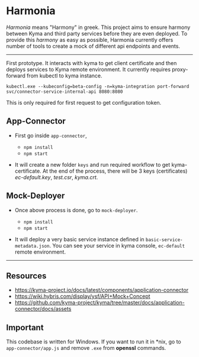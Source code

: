 # Harmonia
*Harmonia* means "Harmony" in greek. This project aims to ensure harmony between Kyma and third party services before they are even deployed. To provide this *harmony* as easy as possible, Harmonia currently offers number of tools to create a mock of different api endpoints and events.

---
First prototype. It interacts with kyma to get client certificate and then deploys services to Kyma remote environment. It currently requires proxy-forward from kubectl to kyma instance.

   `kubectl.exe --kubeconfig=beta-config -n=kyma-integration port-forward svc/connector-service-internal-api 8080:8080`

This is only required for first request to get configuration token.

## App-Connector
- First go inside `app-connector`,
    - `npm install`
    - `npm start`

- It will create a new folder `keys` and run required workflow to get kyma-certificate. At the end of the process, there will be 3 keys (certificates) *ec-default.key*,  *test.csr*,  *kyma.crt*.

## Mock-Deployer
- Once above process is done, go to `mock-deployer`.
    - `npm install`
    - `npm start`

- It will deploy a very basic service instance defined in `basic-service-metadata.json`. You can see your service in kyma console, `ec-default` remote environment.

---

## Resources
- https://kyma-project.io/docs/latest/components/application-connector
- https://wiki.hybris.com/display/ysf/API+Mock+Concept
- https://github.com/kyma-project/kyma/tree/master/docs/application-connector/docs/assets

## Important 
This codebase is written for Windows. If you want to run it in *nix, go to `app-connector/app.js` and remove `.exe` from **openssl** commands.